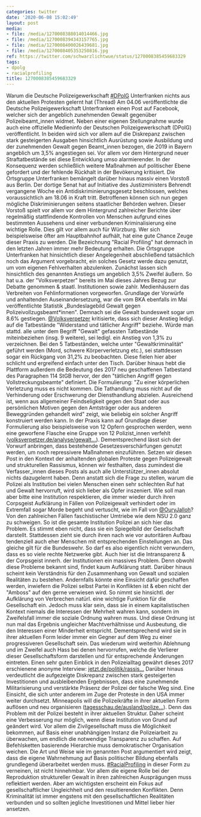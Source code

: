 ```yaml
---
categories: twitter
date: '2020-06-08 15:02:49'
layout: post
media:
- file: /media/1270008388014014466.jpg
- file: /media/1270008394343157765.jpg
- file: /media/1270008400026439681.jpg
- file: /media/1270008405353250816.jpg
ref: https://twitter.com/schwarzlichtwue/status/1270008385459683329
tags:
- dpolg
- racialprofiling
title: 1270008385459683329
---
```

Warum die Deutsche Polizeigewerkschaft [#DPolG](/t/dpolg) Unterfranken nichts aus den aktuellen Protesten gelernt hat (Thread)
Am 04.06 veröffentlichte die Deutsche Polizeigewerkschaft Unterfranken einen Post auf Facebook, welcher sich der angeblich zunehmenden Gewalt gegenüber Polizeibeamt_innen widmet. 
Neben einer eigenen Stellungnahme wurde auch eine offizielle Medieninfo der Deutschen Polizeigewerkschaft (DPolG) veröffentlicht. In beiden wird sich vor allem auf die Diskrepanz zwischen stark gesteigerten Ausgaben hinsichtlich Ausrüstung sowie Ausbildung und der zunehmenden Gewalt gegen Beamt_innen bezogen, die 2019 in Bayern angeblich um 3,5% angestiegen sei. Vor allem vor dem Hintergrund neuer Straftatbestände sei diese Entwicklung umso alarmierender.
In der Konsequenz werden schließlich weitere Maßnahmen auf politischer Ebene gefordert und der fehlende Rückhalt in der Bevökerung kritisiert. Die Ortsgruppe Unterfranken bemängelt darüber hinaus massiv einen Vorstoß aus Berlin.
Der dortige Senat hat auf Initiative des Justizministers Behrendt vergangene Woche ein Antidiskriminierungsgesetz beschlossen, welches voraussichtlich am 18.06 in Kraft tritt. Betroffenen können sich nun gegen mögliche Diskriminierungen seitens staatlicher Behörden wehren.
Dieser Vorstoß spielt vor allem vor dem Hintergrund zahlreicher Berichte über regelmäßig stattfindende Kontrollen von Menschen aufgrund eines bestimmten Aussehens und einer verbundenen Kriminalisierung eine wichtige Rolle.
Dies gilt vor allem auch für Würzburg. Wer sich beispielsweise öfter am Hauptbahnhof aufhält, hat eine gute Chance Zeuge dieser Praxis zu werden. Die Bezeichnung "Racial Profiling" hat demnach in den letzten Jahren immer mehr Bedeutung erhalten.
Die Ortsgruppe Unterfranken hat hinsichtlich dieser Angelegenheit abschließend tatsächlich noch das Argument vorgebracht, ein solches Gesetz werde dazu genutzt, um vom eigenen Fehlverhalten abzulenken.
Zunächst lassen sich hinsichtlich des genannten Anstiegs um angeblich 3,5% Zweifel äußern. So hat u.a. der "Volksverpetzer" bereits im Mai dieses Jahres Bezug zur Debatte genommen &amp; staatl. Institutionen sowie zahlr. Medienhäusern das Verbreiten von Fehlinformationen vorgeworfen.
Grundlage der Vorwürfe und anhaltenden Auseinandersetzung, war die vom BKA ebenfalls im Mai veröffentlichte Statistik „Bundeslagebild Gewalt gegen Polizeivollzugsbeamt\*innen". Demnach sei die Gewalt bundesweit sogar um 8.6% gestiegen.
[@Volksverpetzer](https://twitter.com/Volksverpetzer) kritisierte, dass sich dieser Anstieg ledigl. auf die Tatbestände "Widerstand und tätlicher Angriff" beziehe. Würde man stattd. alle unter dem Begriff "Gewalt" gefassten Tatbestände miteinbeziehen (insg. 9 weitere), sei ledigl. ein Anstieg von 1,3% zu verzeichnen.
Bei den 5 Tatbeständen, welche unter "Gewaltkriminalität" geführt werden (Mord, schwere Körperverletzung etc.), sei stattdessen sogar ein Rückgang von 31,2% zu beobachten.
Diese fielen hier aber schlicht und ergreifend einfach unter den Tisch. Darüber hinaus hebt die Plattform außerdem die Bedeutung des 2017 neu geschaffenen Tatbestand des Paragraphen 114 StGB hervor, der den "tätlichen Angriff gegen Vollstreckungsbeamte" definiert.
Die Formulierung: "Zu einer körperlichen Verletzung muss es nicht kommen. Die Tathandlung muss nicht auf die Verhinderung oder Erschwerung der Diensthandlung abzielen. Ausreichend ist, wenn aus allgemeiner Feindseligkeit gegen den Staat oder aus persönlichen Motiven gegen den Amtsträger oder aus anderen Beweggründen gehandelt wird" zeigt, wie beliebig ein solcher Angriff konstruiert werden kann.
In der Praxis kann auf Grundlage dieser Formulierung also beispielsweise von 12 Opfern gesprochen werden, wenn eine geworfene Flasche eine Gruppe von 12 Polizist_innen verfehlt ([volksverpetzer.de/analyse/gewalt…](https://www.volksverpetzer.de/analyse/gewalt-polizei-bmi/)).
Dementsprechend lässt sich der Vorwurf anbringen, dass bestehende Gesetzesverschärfungen genutzt werden, um noch repressivere Maßnahmen einzuführen.
Setzen wir diesen Post in den Kontext der anhaltenden globalen Proteste gegen Polizeigewalt und strukturellen Rassismus, können wir festhalten, dass zumindest die Verfasser_innen dieses Posts als auch alle Unterstützer_innen absolut nichts dazugelernt haben.
Denn anstatt sich die Frage zu stellen, warum die Polizei als Institution bei vielen Menschen einen sehr schlechten Ruf hat und Gewalt hervorruft, wird sich lieber als Opfer inszeniert.
Wie soll man aber bitte eine Institution respektieren, die immer wieder durch ihren Corpsgeist Aufklärung in Fällen von Polizeigewalt verhindert oder im Extremfall sogar Morde begeht und vertuscht, wie im Fall von [@OuryJalloh](https://twitter.com/OuryJalloh)?
Von den zahlreichen Fällen faschistischer Umtriebe wie dem NSU 2.0 ganz zu schweigen. So ist die gesamte Institution Polizei an sich hier das Problem. Es stimmt eben nicht, dass sie ein Spiegelbild der Gesellschaft darstellt.
Stattdessen zieht sie durch ihren nach wie vor autoritären Aufbau tendenziell auch eher Menschen mit entsprechenden Einstellungen an. Das gleiche gilt für die Bundeswehr. So darf es also eigentlich nicht verwundern, dass es so viele rechte Netzwerke gibt.
Auch hier ist die Intransparenz &amp; der Corpsgeist innerh. der Institutionen ein massives Problem. Denn obwohl diese Probleme bekannt sind, findet kaum Aufklärung statt. Darüber hinaus scheint kein Verständnis für den Zusammenhang von Gewalt und sozialen Realitäten zu bestehen.
Andernfalls könnte eine Einsicht dafür geschaffen werden, inwiefern die Polizei selbst Partei in Konflikten ist &amp; eben nicht der "Amboss" auf den gerne verwiesen wird. So nimmt sie hinsichtl. der Aufklärung von Verbrechen natürl. eine wichtige Funktion für die Gesellschaft ein.
Jedoch muss klar sein, dass sie in einem kapitalistischen Kontext niemals die Interessen der Mehrheit wahren kann, sondern im Zweifelsfall immer die soziale Ordnung wahren muss.
Und diese Ordnung ist nun mal das Ergebnis ungleicher Machtverhältnisse und Ausbeutung, die den Interessen einer Minderheit entspricht. Dementsprechend wird sie in ihrer aktuellen Form leider immer ein Gegner auf dem Weg zu einer progressiveren Gesellschaft sein.
Das wiederum wird weiterhin Ablehnung und im Zweifel auch Hass bei denen hervorrufen, welche die Verlierer dieser Gesellschaftsform darstellen und für entsprechende Änderungen eintreten.
Einen sehr guten Einblick in den Polizeialltag gewährt dieses 2017 erschienene anonyme Interview: [jetzt.de/politik/rassis…](https://www.jetzt.de/politik/rassismus-in-der-polizei-ein-junger-polizist-berichtet)
Darüber hinaus verdeutlicht die aufgezeigte Diskrepanz zwischen stark gesteigerten Investitionen und ausbleibenden Ergebnissen, dass eine zunehmende Militarisierung und verstärkte Präsenz der Polizei der falsche Weg sind.
Eine Einsicht, die sich unter anderem im Zuge der Proteste in den USA immer weiter durchsetzt. Minneapolis will die Polizeikräfte in ihrer aktuellen Form auflösen und neu organisieren ([tagesschau.de/ausland/polize…](https://www.tagesschau.de/ausland/polizei-minneapolis-105.html)).
Denn das Problem mit der Polizei besteht in ihrer aktuellen Struktur. Daher scheint eine Verbesserung nur möglich, wenn diese Institution von Grund auf geändert wird.
Vor allem die Zivilgesellschaft muss die Möglichkeit bekommen, auf Basis einer unabhängigen Instanz die Polizeiarbeit zu überwachen, um endlich die notwendige Transparenz zu schaffen.
Auf Befehlsketten basierende Hierarchie muss demokratischer Organisation weichen. Die Art und Weise wie im genannten Post argumentiert wird zeigt, dass die eigene Wahrnehmung auf Basis politischer Bildung ebenfalls grundlegend überarbeitet werden muss.
[#RacialProfiling](/t/racialprofiling) in dieser Form zu verneinen, ist nicht hinnehmbar. Vor allem die eigene Rolle bei der Reproduktion struktureller Gewalt in ihren zahlreichen Ausprägungen muss reflektiert werden.
Aber am wichtigsten erscheint ein Fokus auf gesellschaftlicher Ungleichheit und den resultierenden Konflikten. Denn Kriminalität ist immer engstens mit den gesellschaftlichen Realitäten verbunden und so sollten jegliche Investitionen und Mittel lieber hier ansetzen.
